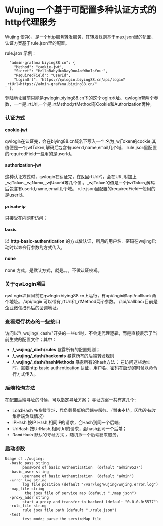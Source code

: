 # Wujing 一个基于可配置多种认证方式的http代理服务

Wujing(悟净)，是一个http服务转发服务，其转发规则基于map.json里的配置，认证方案基于rule.json里的配置。

rule.json 示例 :
```
  "admin-grafana.biying88.cn": {
    "Method": "cookie-jwt",
    "Secret": "HelloBabyUooDayDooAndWhoIsYour",
    "RequiredField": "UserId",
    "LoginUrl": "https://qwlogin.biying88.cn/api/login?_rtUrl=https://admin-grafana.biying88.cn/"
  },
```
登陆地址目前只能是qwlogin.biying88.cn下的这个login地址。
qwlogin带两个参数，一个是_rtUrl,一个是_rtMethod;rtMethod有Cookie和Authorization两种。

### 认证方式 

#### cookie-jwt
qwlogin在认证完，会在biying88.cn域名下写入一个 名为_wjToken的cookie,其值便是一个jwtToken,解码后包含有userId,name,email几个域。
rule.json里配置的requiredField一般用的是userId。
#### authorization-jwt
这种认证方式时，qwlogin在认证完，在返回rtUrl时，会在URL附加上_wjToken,_wjName,_wjUserId等几个值 。_wjToken的值是一个jwtToken,解码后包含有userId,name,email几个域。
rule.json里配置的requiredField一般用的是userId。
#### private-ip
只接受在内网IP访问；
#### basic
以 **http-basic-authentication** 的方式做认证，所用的用户名、密码在wujing启动时以命令行参数的方式传入。
	
#### none
none 方式，是默认方式，就是。。。不做认证校鸡。

### 关于qwLogin项目
qwLogin项目目前在qwlogin.biying88.cn上运行，有api/login和api/callback两个地址。
/api/login 可以带有_rtUrl和_rtMethod两个参数。
/api/callback目前是企业微信扫码后的回调地址。


### 查看运行状态的一些接口
访问以"/_wujing/_dash/"开头的一些url时，不会走代理逻辑，而是直接展示了当前生效的配置文件；其中：
- **/_wujing/_dash/rules** 暴露所有的配置规则；
- **/_wujing/_dash/backends** 暴露所有的后端转发规则
- **/_wujing/_dash/hashMethods** 暴露所有的hash方法；
在访问这些地址时，需要http basic authentication 认证，用户名、密码在启动的时候以命令行方式传入。

### 后端轮询方法
在配置后端寻址的时候，可以指定寻址方案；
寻址方案一共有这几个:
- LoadHash 按负载寻址，找负载最低的后端来服务。（暂未支持，因为没有收集后端负载情况）
- IPHash 按IP Hash,相同IP的请求，会Hash到同一个后端;
- UrlHash 按UrlHash,相同Url的请求，会hash到同一个后端；
- RandHash 默认的寻址方式 ，随机拎一个后端出来服务。

### 启动参数

```
Usage of ./wujing:
  -basic_pass string
    	password of basic Authentication  (default "admin9527")
  -basic_user string
    	username of basic Authentication  (default "admin")
  -error_log string
    	log file position (default "/var/log/wujing/wujing.error.log")
  -map_file string
    	 the json file of service map (default "./map.json")
  -proxy_addr string
    	start a proxy and transfer to backend (default "0.0.0.0:5577")
  -rule_file string
    	rule json file path (default "./rule.json")
  -test
    	test mode; parse the serviceMap file
```